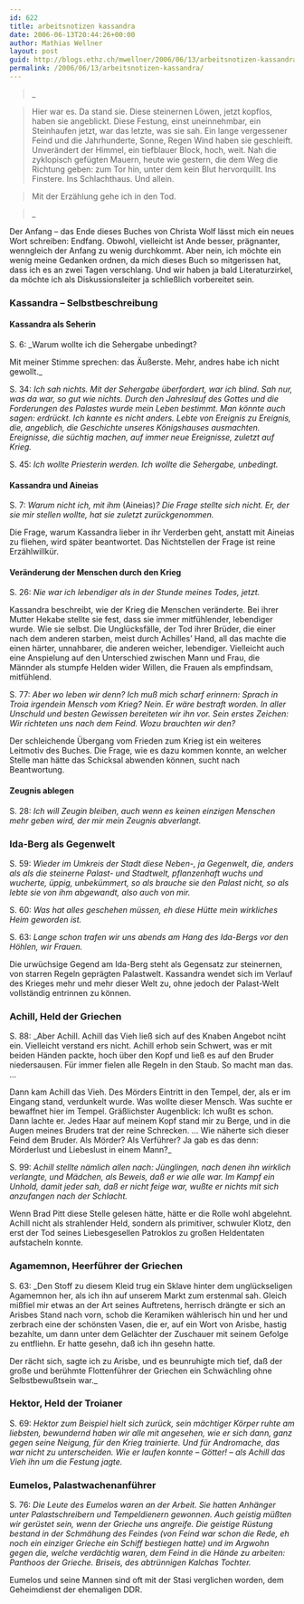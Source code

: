 ```yaml
---
id: 622
title: arbeitsnotizen kassandra
date: 2006-06-13T20:44:26+00:00
author: Mathias Wellner
layout: post
guid: http://blogs.ethz.ch/mwellner/2006/06/13/arbeitsnotizen-kassandra/
permalink: /2006/06/13/arbeitsnotizen-kassandra/
---
```

> _
  
> Hier war es. Da stand sie. Diese steinernen Löwen, jetzt kopflos, haben sie angeblickt. Diese Festung, einst uneinnehmbar, ein Steinhaufen jetzt, war das letzte, was sie sah. Ein lange vergessener Feind und die Jahrhunderte, Sonne, Regen Wind haben sie geschleift. Unverändert der Himmel, ein tiefblauer Block, hoch, weit. Nah die zyklopisch gefügten Mauern, heute wie gestern, die dem Weg die Richtung geben: zum Tor hin, unter dem kein Blut hervorquillt. Ins Finstere. Ins Schlachthaus. Und allein.
  
> Mit der Erzählung gehe ich in den Tod.
  
>_ 

Der Anfang &#8211; das Ende dieses Buches von Christa Wolf lässt mich ein neues Wort schreiben: Endfang. Obwohl, vielleicht ist Ande besser, prägnanter, wenngleich der Anfang zu wenig durchkommt. Aber nein, ich möchte ein wenig meine Gedanken ordnen, da mich dieses Buch so mitgerissen hat, dass ich es an zwei Tagen verschlang. Und wir haben ja bald Literaturzirkel, da möchte ich als Diskussionsleiter ja schließlich vorbereitet sein. 

### Kassandra &#8211; Selbstbeschreibung

#### Kassandra als Seherin

S. 6: _Warum wollte ich die Sehergabe unbedingt? 
  
Mit meiner Stimme sprechen: das Äußerste. Mehr, andres habe ich nicht gewollt._ 

S. 34: _Ich sah nichts. Mit der Sehergabe überfordert, war ich blind. Sah nur, was da war, so gut wie nichts. Durch den Jahreslauf des Gottes und die Forderungen des Palastes wurde mein Leben bestimmt. Man könnte auch sagen: erdrückt. Ich kannte es nicht anders. Lebte von Ereignis zu Ereignis, die, angeblich, die Geschichte unseres Königshauses ausmachten. Ereignisse, die süchtig machen, auf immer neue Ereignisse, zuletzt auf Krieg._ 

S. 45: _Ich wollte Priesterin werden. Ich wollte die Sehergabe, unbedingt._ 

#### Kassandra und Aineias

S. 7: _Warum nicht ich, mit ihm_ (Aineias)_? Die Frage stellte sich nicht. Er, der sie mir stellen wollte, hat sie zuletzt zurückgenommen._ 

Die Frage, warum Kassandra lieber in ihr Verderben geht, anstatt mit Aineias zu fliehen, wird später beantwortet. Das Nichtstellen der Frage ist reine Erzählwillkür. 

#### Veränderung der Menschen durch den Krieg

S. 26: _Nie war ich lebendiger als in der Stunde meines Todes, jetzt._ 

Kassandra beschreibt, wie der Krieg die Menschen veränderte. Bei ihrer Mutter Hekabe stellte sie fest, dass sie immer mitfühlender, lebendiger wurde. Wie sie selbst. Die Unglücksfälle, der Tod ihrer Brüder, die einer nach dem anderen starben, meist durch Achilles&#8217; Hand, all das machte die einen härter, unnahbarer, die anderen weicher, lebendiger. Vielleicht auch eine Anspielung auf den Unterschied zwischen Mann und Frau, die Männder als stumpfe Helden wider Willen, die Frauen als empfindsam, mitfühlend. 

S. 77: _Aber wo leben wir denn? Ich muß mich scharf erinnern: Sprach in Troia irgendein Mensch vom Krieg? Nein. Er wäre bestraft worden. In aller Unschuld und besten Gewissen bereiteten wir ihn vor. Sein erstes Zeichen: Wir richteten uns nach dem Feind. Wozu brauchten wir den?_ 

Der schleichende Übergang vom Frieden zum Krieg ist ein weiteres Leitmotiv des Buches. Die Frage, wie es dazu kommen konnte, an welcher Stelle man hätte das Schicksal abwenden können, sucht nach Beantwortung. 

#### Zeugnis ablegen

S. 28: _Ich will Zeugin bleiben, auch wenn es keinen einzigen Menschen mehr geben wird, der mir mein Zeugnis abverlangt._ 

### Ida-Berg als Gegenwelt

S. 59: _Wieder im Umkreis der Stadt diese Neben-, ja Gegenwelt, die, anders als als die steinerne Palast- und Stadtwelt, pflanzenhaft wuchs und wucherte, üppig, unbekümmert, so als brauche sie den Palast nicht, so als lebte sie von ihm abgewandt, also auch von mir._ 

S. 60: _Was hat alles geschehen müssen, eh diese Hütte mein wirkliches Heim geworden ist._ 

S. 63: _Lange schon trafen wir uns abends am Hang des Ida-Bergs vor den Höhlen, wir Frauen._ 

Die urwüchsige Gegend am Ida-Berg steht als Gegensatz zur steinernen, von starren Regeln geprägten Palastwelt. Kassandra wendet sich im Verlauf des Krieges mehr und mehr dieser Welt zu, ohne jedoch der Palast-Welt vollständig entrinnen zu können. 

### Achill, Held der Griechen

S. 88: _Aber Achill. Achill das Vieh ließ sich auf des Knaben Angebot nciht ein. Vielleicht verstand ers nicht. Achill erhob sein Schwert, was er mit beiden Händen packte, hoch über den Kopf und ließ es auf den Bruder niedersausen. Für immer fielen alle Regeln in den Staub. So macht man das. &#8230; 
  
Dann kam Achill das Vieh. Des Mörders Eintritt in den Tempel, der, als er im Eingang stand, verdunkelt wurde. Was wollte dieser Mensch. Was suchte er bewaffnet hier im Tempel. Gräßlichster Augenblick: Ich wußt es schon. Dann lachte er. Jedes Haar auf meinem Kopf stand mir zu Berge, und in die Augen meines Bruders trat der reine Schrecken. &#8230; Wie näherte sich dieser Feind dem Bruder. Als Mörder? Als Verführer? Ja gab es das denn: Mörderlust und Liebeslust in einem Mann?_ 

S. 99: _Achill stellte nämlich allen nach: Jünglingen, nach denen ihn wirklich verlangte, und Mädchen, als Beweis, daß er wie alle war. Im Kampf ein Unhold, damit jeder sah, daß er nicht feige war, wußte er nichts mit sich anzufangen nach der Schlacht._ 

Wenn Brad Pitt diese Stelle gelesen hätte, hätte er die Rolle wohl abgelehnt. Achill nicht als strahlender Held, sondern als primitiver, schwuler Klotz, den erst der Tod seines Liebesgesellen Patroklos zu großen Heldentaten aufstacheln konnte. 

### Agamemnon, Heerführer der Griechen

S. 63: _Den Stoff zu diesem Kleid trug ein Sklave hinter dem unglückseligen Agamemnon her, als ich ihn auf unserem Markt zum erstenmal sah. Gleich mißfiel mir etwas an der Art seines Auftretens, herrisch drängte er sich an Arisbes Stand nach vorn, schob die Keramiken wählerisch hin und her und zerbrach eine der schönsten Vasen, die er, auf ein Wort von Arisbe, hastig bezahlte, um dann unter dem Gelächter der Zuschauer mit seinem Gefolge zu entfliehn. Er hatte gesehn, daß ich ihn gesehn hatte.
  
Der rächt sich, sagte ich zu Arisbe, und es beunruhigte mich tief, daß der große und berühmte Flottenführer der Griechen ein Schwächling ohne Selbstbewußtsein war._ 

### Hektor, Held der Troianer

S. 69: _Hektor zum Beispiel hielt sich zurück, sein mächtiger Körper ruhte am liebsten, bewundernd haben wir alle mit angesehen, wie er sich dann, ganz gegen seine Neigung, für den Krieg trainierte. Und für Andromache, das war nicht zu unterscheiden. Wie er laufen konnte &#8211; Götter! &#8211; als Achill das Vieh ihn um die Festung jagte._ 

### Eumelos, Palastwachenanführer

S. 76: _Die Leute des Eumelos waren an der Arbeit. Sie hatten Anhänger unter Palastschreibern und Tempeldienern gewonnen. Auch geistig müßten wir gerüstet sein, wenn der Grieche uns angreife. Die geistige Rüstung bestand in der Schmähung des Feindes (von Feind war schon die Rede, eh noch ein einziger Grieche ein Schiff bestiegen hatte) und im Argwohn gegen die, welche verdächtig waren, dem Feind in die Hände zu arbeiten: Panthoos der Grieche. Briseis, des abtrünnigen Kalchas Tochter._ 

Eumelos und seine Mannen sind oft mit der Stasi verglichen worden, dem Geheimdienst der ehemaligen DDR.
